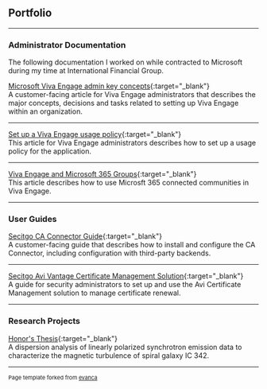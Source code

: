 ## Portfolio

---
### Administrator Documentation

The following documentation I worked on while contracted to Microsoft during my time at International Financial Group.

[Microsoft Viva Engage admin key concepts](https://learn.microsoft.com/en-us/viva/engage/admin-key-concepts){:target="_blank"}
<br> A customer-facing article for Viva Engage administrators that describes the major concepts, decisions and tasks related to setting up Viva Engage within an organization.

---
[Set up a Viva Engage usage policy](https://learn.microsoft.com/en-us/viva/engage/set-up-usage-policy){:target="_blank"}
<br> This article for Viva Engage administrators describes how to set up a usage policy for the application.

---
[Viva Engage and Microsoft 365 Groups](https://learn.microsoft.com/en-us/viva/engage/engage-microsoft-365-groups){:target="_blank"}
<br> This article describes how to use Microsft 365 connected communities in Viva Engage. 

---

### User Guides 

[Secitgo CA Connector Guide](https://docs.sectigo.com/scm/scm-administrator/sectigo-ca-connector.html){:target="_blank"}
<br>A customer-facing guide that describes how to install and configure the CA Connector, including configuration with third-party backends.

---
[Secitgo Avi Vantage Certificate Management Solution](https://docs.sectigo.com/scm/avi-vantage-cm/overview.html){:target="_blank"}
<br>A guide for security administrators to set up and use the Avi Certificate Management solution to manage certificate renewal.

---

### Research Projects 

[Honor's Thesis](pdf/Danielle_Whitfield_Thesis.pdf){:target="_blank"}
<br> A dispersion analysis of linearly polarized synchrotron emission data to characterize the magnetic turbulence of spiral galaxy IC 342.




---
<p style="font-size:11px">Page template forked from <a href="https://github.com/evanca/quick-portfolio">evanca</a></p>
<!-- Remove above link if you don't want to attibute -->
